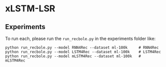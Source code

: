 # xLSTM-LSR

## Experiments

To run each, please run the `run_recbole.py` in the experiments folder like:
```
python run_recbole.py --model RNN4Rec --dataset ml-100k     # RNN4Rec
python run_recbole.py --model LSTM4Rec --dataset ml-100k    # LSTM4Rec
python run_recbole.py --model mLSTM4Rec --dataset ml-100k   # mLSTM4Rec
```
